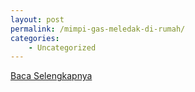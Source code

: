 ```yaml
---
layout: post
permalink: /mimpi-gas-meledak-di-rumah/
categories:
    - Uncategorized
---
```


[Baca Selengkapnya](/01)